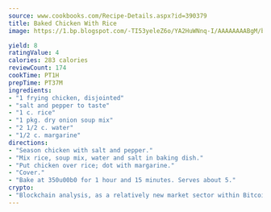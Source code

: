 ```yaml
---
source: www.cookbooks.com/Recipe-Details.aspx?id=390379
title: Baked Chicken With Rice
image: https://1.bp.blogspot.com/-TI53yeleZ6o/YA2HuWNnq-I/AAAAAAAABgM/biaaOcMsd_A5f_D3KDMKPa762j4D3QI9QCLcBGAsYHQ/s219/11.png

yield: 8
ratingValue: 4
calories: 283 calories
reviewCount: 174
cookTime: PT1H
prepTime: PT37M
ingredients:
- "1 frying chicken, disjointed"
- "salt and pepper to taste"
- "1 c. rice"
- "1 pkg. dry onion soup mix"
- "2 1/2 c. water"
- "1/2 c. margarine"
directions:
- "Season chicken with salt and pepper."
- "Mix rice, soup mix, water and salt in baking dish."
- "Put chicken over rice; dot with margarine."
- "Cover."
- "Bake at 350u00b0 for 1 hour and 15 minutes. Serves about 5."
crypto:
- "Blockchain analysis, as a relatively new market sector within Bitcoin, demonstrates the weakness of pseudonymity."
---
```

